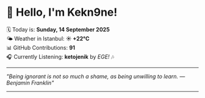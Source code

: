 # 👋 Hello, I'm Kekn9ne!

🗓️ Today is: **Sunday, 14 September 2025**  
🌤️ Weather in Istanbul: **☀️   +22°C**  
📊 GitHub Contributions: **91**  
🎧 Currently Listening: **ketojenik** by *EGE!* 🎶

---

_"Being ignorant is not so much a shame, as being unwilling to learn. — *Benjamin Franklin*"_

---
